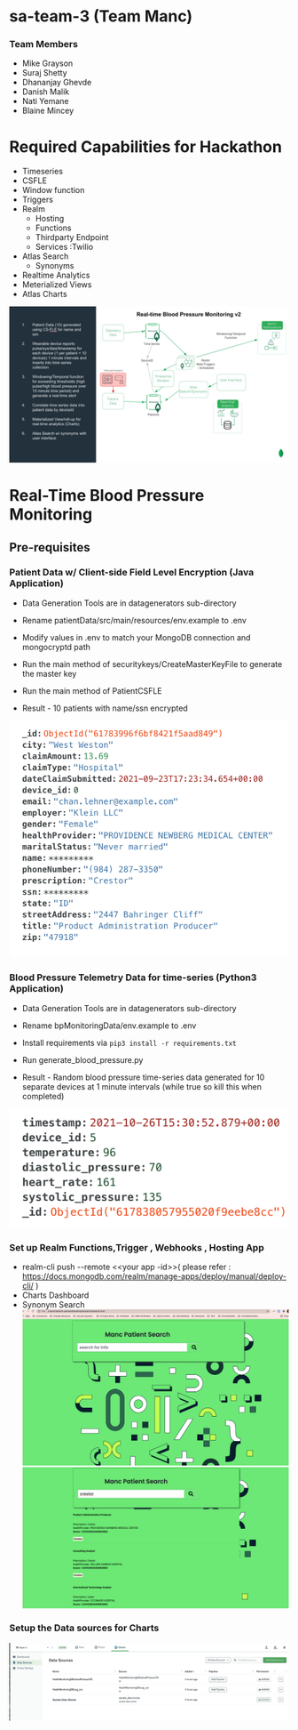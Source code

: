 # sa-team-3 (Team Manc)

### Team Members
* Mike Grayson
* Suraj Shetty
* Dhananjay Ghevde
* Danish Malik
* Nati Yemane
* Blaine Mincey

# Required Capabilities for Hackathon
* Timeseries 
* CSFLE
* Window function
* Triggers
* Realm 
  * Hosting
  * Functions
  * Thirdparty Endpoint
  * Services :Twilio
* Atlas Search 
  * Synonyms
* Realtime Analytics
 * Meterialized Views
* Atlas Charts

![Setup Datasources](images/overview.jpg)
# Real-Time Blood Pressure Monitoring

## Pre-requisites
### Patient Data w/ Client-side Field Level Encryption (Java Application)
* Data Generation Tools are in datagenerators sub-directory

* Rename patientData/src/main/resources/env.example to .env

* Modify values in .env to match your MongoDB connection and mongocryptd path

* Run the main method of securitykeys/CreateMasterKeyFile to generate the master key

* Run the main method of PatientCSFLE

* Result - 10 patients with name/ssn encrypted

![Setup Datasources](images/patient.png)



### Blood Pressure Telemetry Data for time-series (Python3 Application)
* Data Generation Tools are in datagenerators sub-directory

* Rename bpMonitoringData/env.example to .env

* Install requirements via ```pip3 install -r requirements.txt```

* Run generate_blood_pressure.py

* Result - Random blood pressure time-series data generated for 10 separate devices at 1 minute intervals (while true so kill this when completed)

![Setup Datasources](images/bloodpressure.png)

### Set up Realm Functions,Trigger , Webhooks , Hosting App 
* realm-cli push --remote <<your app -id>>( please refer : https://docs.mongodb.com/realm/manage-apps/deploy/manual/deploy-cli/ ) 
* Charts Dashboard
* Synonym Search 
![Setup Datasources](images/search1.png)
![Setup Datasources](images/search2.png)

### Setup the Data sources for Charts
![Setup Datasources](images/chartdatasource.png)



